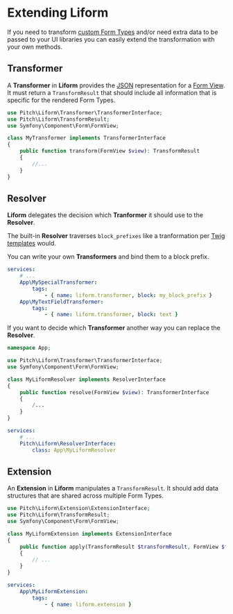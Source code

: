 # Extending Liform

If you need to transform [custom Form Types](https://symfony.com/doc/current/form/create_custom_field_type.html) and/or need extra data to be passed to your UI libraries you can easily extend the transformation with your own methods.

## Transformer

A __Transformer__ in __Liform__ provides the [JSON](https://json.org) representation for a [Form View](https://symfony.com/doc/current/forms.html#rendering-forms).
It must return a `TransformResult` that should include all information that is specific for the rendered Form Types.

```php
use Pitch\Liform\Transformer\TransformerInterface;
use Pitch\Liform\TransformResult;
use Symfony\Component\Form\FormView;

class MyTransformer implements TransformerInterface
{
    public function transform(FormView $view): TransformResult
    {
        //...
    }
}
```

## Resolver

__Liform__ delegates the decision which __Tranformer__ it should use to the __Resolver__.

The built-in __Resolver__ traverses `block_prefixes` like a tranformation per [Twig templates](https://symfony.com/doc/current/form/form_customization.html) would.

You can write your own __Transformers__ and bind them to a block prefix.
```yml
services:
    # ...
    App\MySpecialTransformer:
        tags:
            - { name: liform.transformer, block: my_block_prefix }
    App\MyTextFieldTransformer:
        tags:
            - { name: liform.transformer, block: text }
```

If you want to decide which __Transformer__ another way you can replace the __Resolver__.

```php
namespace App;

use Pitch\Liform\Transformer\TransformerInterface;
use Symfony\Component\Form\FormView;

class MyLiformResolver implements ResolverInterface
{
    public function resolve(FormView $view): TransformerInterface
    {
        /...
    }
}
```

```yml
services:
    # ...
    Pitch\Liform\ResolverInterface:
        class: App\MyLiformResolver
```

## Extension

An __Extension__ in __Liform__ manipulates a `TransformResult`.
It should add data structures that are shared across multiple Form Types.

```php
use Pitch\Liform\Extension\ExtensionInterface;
use Pitch\Liform\TransformResult;
use Symfony\Component\Form\FormView;

class MyLiformExtension implements ExtensionInterface
{
    public function apply(TransformResult $transformResult, FormView $formView): void
    {
        // ...
    }
}
```

```yml
services:
    App\MyLiformExtension:
        tags:
            - { name: liform.extension }
```
